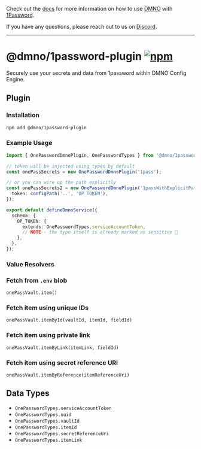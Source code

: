 Check out the [docs](https://dmno.dev/docs/plugins/1password/) for more information on how to use [DMNO](https://dmno.dev) with [1Password](https://1password.com/).

If you have any questions, please reach out to us on [Discord](https://chat.dmno.dev).

----

# @dmno/1password-plugin [![npm](https://img.shields.io/npm/v/@dmno/1password-plugin)](https://www.npmjs.com/package/@dmno/1password-plugin)

Securely use your secrets and data from 1password within DMNO Config Engine.

## Plugin

### Installation

```bash
npm add @dmno/1password-plugin
```

### Example Usage

```typescript
import { OnePasswordDmnoPlugin, OnePasswordTypes } from '@dmno/1password-plugin';

// token will be injected using types by default
const onePassSecrets = new OnePasswordDmnoPlugin('1pass');

// or you can wire up the path explicitly
const onePassSecrets2 = new OnePasswordDmnoPlugin('1passWithExplicitPath', {
  token: configPath('..', 'OP_TOKEN'),
});

export default defineDmnoService({
  schema: {
    OP_TOKEN: {
      extends: OnePasswordTypes.serviceAccountToken,
      // NOTE - the type itself is already marked as sensitive 🔐
    },
  },
});
```


### Value Resolvers

### Fetch from `.env` blob
`onePassVault.item()`

### Fetch item using unique IDs
`onePassVault.itemById(vaultId, itemId, fieldId)`

### Fetch item using private link
`onePassVault.itemByLink(itemLink, fieldId)`

### Fetch item using secret reference URI
`onePassVault.itemByReference(itemReferenceUri)`


## Data Types
- `OnePasswordTypes.serviceAccountToken`
- `OnePasswordTypes.uuid`
- `OnePasswordTypes.vaultId`
- `OnePasswordTypes.itemId`
- `OnePasswordTypes.secretReferenceUri`
- `OnePasswordTypes.itemLink`
